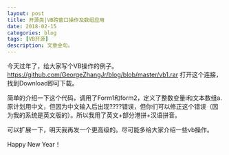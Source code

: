 ```yaml
---
layout: post
title: 开源类|VB跨窗口操作及数组应用
date: 2018-02-15
categories: blog
tags: [VB开源]
description: 文章金句。
---
```


今天过年了，给大家写个VB操作的例子。
https://github.com/GeorgeZhangJr/blog/blob/master/vb1.rar
打开这个连接，找到Download即可下载。

简单的介绍一下这个代码，调用了Form1和form2，定义了整数变量i和文本数组a.原计划用中文，但因为中文输入后出现????错误，但你们可以修正这个错误（因为我的系统是英文版的）。所以我用了英文+部分港拼+汉语拼音。

可以扩展一下，明天我再发一个更高级的。尽可能多给大家介绍一些vb操作。

Happy New Year！
